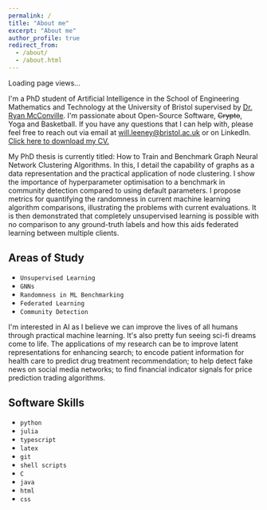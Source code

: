 ```yaml
---
permalink: /
title: "About me"
excerpt: "About me"
author_profile: true
redirect_from: 
  - /about/
  - /about.html
---
```


<p id="pageViews">Loading page views...</p>

<!-- Call the function to get page views -->
<script>
    getPageViews();
</script>

I'm a PhD student of Artificial Intelligence in the School of Engineering Mathematics and Technology at the University of Bristol supervised by [Dr. Ryan McConville](https://ryanmcconville.com). I'm passionate about Open-Source Software, ~~Crypto~~, Yoga and Basketball.  If you have any questions that I can help with, please feel free to reach out via email at will.leeney@bristol.ac.uk or on LinkedIn. <a href="/files/leeney_will.pdf" download="leeney_will.pdf">Click here to download my CV.</a>  


My PhD thesis is currently titled: How to Train and Benchmark Graph Neural Network Clustering Algorithms. In this, I detail the capability of graphs as a data representation and the practical application of node clustering. I show the importance of hyperparameter optimisation to a benchmark in community detection compared to using default parameters. I propose metrics for quantifying the randomness in current machine learning algorithm comparisons, illustrating the problems with current evaluations. It is then demonstrated that completely unsupervised learning is possible with no comparison to any ground-truth labels and how this aids federated learning between multiple clients. 

Areas of Study
---
- `Unsupervised Learning`
- `GNNs`
- `Randomness in ML Benchmarking`
- `Federated Learning`
- `Community Detection`

I'm interested in AI as I believe we can improve the lives of all humans through practical machine learning. It's also pretty fun seeing sci-fi dreams come to life. The applications of my research can be to improve latent representations for enhancing search; to encode patient information for health care to predict drug treatment recommendation; to help detect fake news on social media networks; to find financial indicator signals for price prediction trading algorithms. 

Software Skills
--- 
- `python`
- `julia`
- `typescript`
- `latex`
- `git`
- `shell scripts`
- `C`
- `java`
- `html`
- `css`